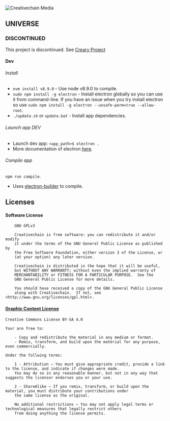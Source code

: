 ![Creativechain Media](https://www.creativechain.org/wp-content/uploads/2016/04/Logo-cretivechain-header-2.2.png)

## UNIVERSE

### DISCONTINUED
This project is discontinued. See [Creary Project](https://www.github.com/creativechain/crea2-web)

#### Dev

###### Install

* `nvm install v8.9.0` - Use node v8.9.0 to compile.
* `sudo npm install -g electron` - Install electron globally so you can use it from command-line. If you have an issue when you
try install electron so use `sudo npm install -g electron --unsafe-perm=true --allow-root`.
* `./update.sh` or `update.bat` - Install app dependencies.


###### Launch app DEV
* Launch dev app:  `<app_path>$ electron .`
* More documentation of electron [here](https://github.com/electron/electron).

###### Compile app

`npm run compile`.

* Uses [electron-builder](https://github.com/electron-userland/electron-builder) to compile.

## Licenses

#### Software License

```
    GNU GPLv3
    
    Creativechain is free software: you can redistribute it and/or modify
    it under the terms of the GNU General Public License as published by
    the Free Software Foundation, either version 3 of the License, or
    (at your option) any later version.

    Creativechain is distributed in the hope that it will be useful,
    but WITHOUT ANY WARRANTY; without even the implied warranty of
    MERCHANTABILITY or FITNESS FOR A PARTICULAR PURPOSE.  See the
    GNU General Public License for more details.

    You should have received a copy of the GNU General Public License
    along with Creativechain.  If not, see <http://www.gnu.org/licenses/gpl.html>.
```

#### [Graphic Content License](https://creativecommons.org/licenses/by-sa/4.0/)

```
Creative Commons License BY-SA 4.0

Your are free to:

    - Copy and redistribute the material in any medium or format.
    - Remix, transform, and build upon the material for any purpose, even commercially. 
    
Under the follwing terms:

    1 - Attribution — You must give appropriate credit, provide a link to the license, and indicate if changes were made.
    You may do so in any reasonable manner, but not in any way that suggests the licensor endorses you or your use.
     
    2 - ShareAlike — If you remix, transform, or build upon the material, you must distribute your contributions under 
    the same license as the original. 
    
    No additional restrictions — You may not apply legal terms or technological measures that legally restrict others 
    from doing anything the license permits. 
```
